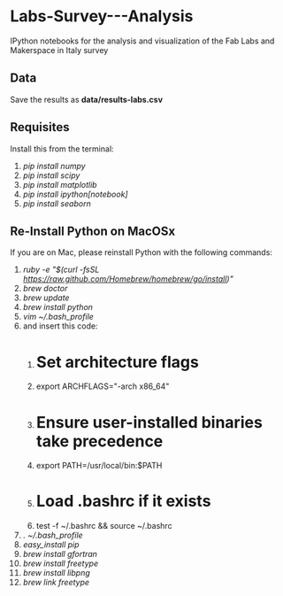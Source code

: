 Labs-Survey---Analysis
======================

IPython notebooks for the analysis and visualization of the Fab Labs and Makerspace in Italy survey

## Data

Save the results as **data/results-labs.csv**

## Requisites

Install this from the terminal:

1. *pip install numpy*
2. *pip install scipy*
3. *pip install matplotlib*
4. *pip install ipython[notebook]*
5. *pip install seaborn*

## Re-Install Python on MacOSx

If you are on Mac, please reinstall Python with the following commands:

1. *ruby -e "$(curl -fsSL https://raw.github.com/Homebrew/homebrew/go/install)"*
2. *brew doctor*
3. *brew update*
4. *brew install python*
5. *vim ~/.bash_profile*
6. and insert this code:
	1. # Set architecture flags
    2. export ARCHFLAGS="-arch x86_64"
    3. # Ensure user-installed binaries take precedence
    4. export PATH=/usr/local/bin:$PATH
    5. # Load .bashrc if it exists
    6. test -f ~/.bashrc && source ~/.bashrc
7. *. ~/.bash_profile*
8. *easy_install pip*
9. *brew install gfortran*
10. *brew install freetype*
11. *brew install libpng*
12. *brew link freetype*
